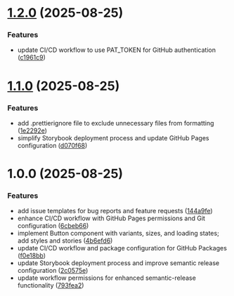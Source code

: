 # [1.2.0](https://github.com/supahuman/design-system-3/compare/v1.1.0...v1.2.0) (2025-08-25)


### Features

* update CI/CD workflow to use PAT_TOKEN for GitHub authentication ([c1961c9](https://github.com/supahuman/design-system-3/commit/c1961c9223c896e65d1e1d82a291ca7dadaefa88))

# [1.1.0](https://github.com/supahuman/design-system-3/compare/v1.0.0...v1.1.0) (2025-08-25)


### Features

* add .prettierignore file to exclude unnecessary files from formatting ([1e2292e](https://github.com/supahuman/design-system-3/commit/1e2292ef036000dab1ed2accc75bc96506930f25))
* simplify Storybook deployment process and update GitHub Pages configuration ([d070f68](https://github.com/supahuman/design-system-3/commit/d070f68650904acbaba8918895c2fd7e3ab14687))

# 1.0.0 (2025-08-25)


### Features

* add issue templates for bug reports and feature requests ([144a9fe](https://github.com/supahuman/design-system-3/commit/144a9fe8d802b0949c71b7f31623d9c8836c84bd))
* enhance CI/CD workflow with GitHub Pages permissions and Git configuration ([6cbeb66](https://github.com/supahuman/design-system-3/commit/6cbeb66cfea5345544caad412c53b0502f9d4081))
* implement Button component with variants, sizes, and loading states; add styles and stories ([4b6efd6](https://github.com/supahuman/design-system-3/commit/4b6efd6a669edca1ac4db71fb7bbd7a05b6dd837))
* update CI/CD workflow and package configuration for GitHub Packages ([f0e18bb](https://github.com/supahuman/design-system-3/commit/f0e18bb94952fb7e6c7ddd9a10d38b70f0a28655))
* update Storybook deployment process and improve semantic release configuration ([2c0575e](https://github.com/supahuman/design-system-3/commit/2c0575e095a104f5b1d8265a7647b7e9500c5ae6))
* update workflow permissions for enhanced semantic-release functionality ([793fea2](https://github.com/supahuman/design-system-3/commit/793fea299e2ad3947c424c46ad0ddc284f8a2fd7))
